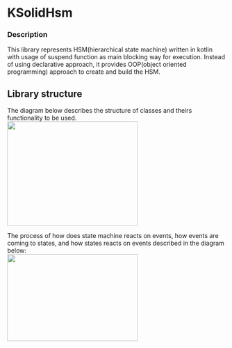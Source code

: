 # KSolidHsm
### Description
This library represents HSM(hierarchical state machine) written in kotlin with usage of suspend function as main blocking way for execution.
Instead of using declarative approach, it provides OOP(object oriented programming) approach to create and build the HSM.

## Library structure
The diagram below describes the structure of classes and theirs functionality to be used.</br>
<img src="https://github.com/yuriysurzhikov/KSolidHsm/assets/44873047/44143072-c73f-4bbf-bc2e-e44fbf2eedfd" width="300" height="240">

The process of how does state machine reacts on events, how events are coming to states, and how states reacts on events described in the diagram below:</br>
<img src="https://github.com/yuriysurzhikov/KSolidHsm/assets/44873047/78389796-823a-47d2-afa3-8c0aee5f19f3" width="300" height="200">
